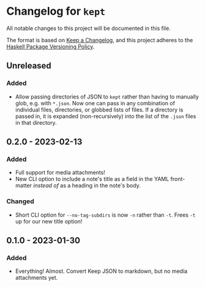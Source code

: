 # Changelog for `kept`

All notable changes to this project will be documented in this file.

The format is based on [Keep a Changelog](https://keepachangelog.com/en/1.0.0/),
and this project adheres to the
[Haskell Package Versioning Policy](https://pvp.haskell.org/).


## Unreleased

### Added

- Allow passing directories of JSON to `kept` rather than having to manually
  glob, e.g. with `*.json`. Now one can pass in any combination of individual
  files, directories, or globbed lists of files. If a directory is passed in,
  it is expanded (non-recursively) into the list of the `.json` files in that
  directory.


## 0.2.0 - 2023-02-13

### Added

- Full support for media attachments!
- New CLI option to include a note's title as a field in the YAML front-matter
  *instead of* as a heading in the note's body.

### Changed

- Short CLI option for `--no-tag-subdirs` is now `-n` rather than `-t`. Frees
  `-t` up for our new title option!


## 0.1.0 - 2023-01-30

### Added

- Everything! Almost. Convert Keep JSON to markdown, but no media attachments
  yet.
